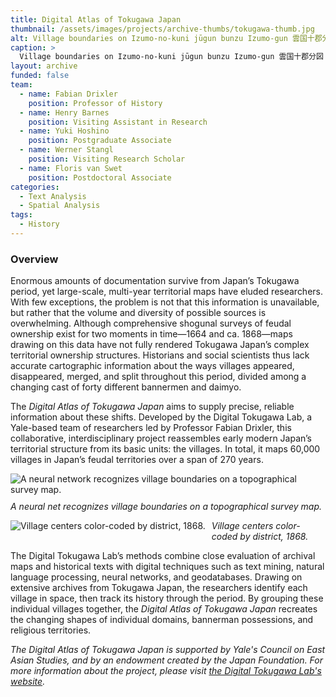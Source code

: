 ```yaml
---
title: Digital Atlas of Tokugawa Japan
thumbnail: /assets/images/projects/archive-thumbs/tokugawa-thumb.jpg
alt: Village boundaries on Izumo-no-kuni jūgun bunzu Izumo-gun 雲国十郡分図 出雲郡 (1821).
caption: >
  Village boundaries on Izumo-no-kuni jūgun bunzu Izumo-gun 雲国十郡分図 出雲郡 (1821)
layout: archive
funded: false
team:
  - name: Fabian Drixler
    position: Professor of History
  - name: Henry Barnes
    position: Visiting Assistant in Research
  - name: Yuki Hoshino
    position: Postgraduate Associate
  - name: Werner Stangl
    position: Visiting Research Scholar
  - name: Floris van Swet
    position: Postdoctoral Associate
categories:
  - Text Analysis
  - Spatial Analysis
tags:
  - History
---
```


### Overview

Enormous amounts of documentation survive from Japan’s Tokugawa period, yet large-scale, multi-year territorial maps have eluded researchers. With few exceptions, the problem is not that this information is unavailable, but rather that the volume and diversity of possible sources is overwhelming. Although comprehensive shogunal surveys of feudal ownership exist for two moments in time—1664 and ca. 1868—maps drawing on this data have not fully rendered Tokugawa Japan’s complex territorial ownership structures. Historians and social scientists thus lack accurate cartographic information about the ways villages appeared, disappeared, merged, and split throughout this period, divided among a changing cast of forty different bannermen and daimyo.
 
The *Digital Atlas of Tokugawa Japan* aims to supply precise, reliable information about these shifts. Developed by the Digital Tokugawa Lab, a Yale-based team of researchers led by Professor Fabian Drixler, this collaborative, interdisciplinary project reassembles early modern Japan’s territorial structure from its basic units: the villages. In total, it maps 60,000 villages in Japan’s feudal territories over a span of 270 years.

<img src='{{site.baseurl}}/assets/images/projects/project-extras/tokugawa-neural-network.jpg'
     alt='A neural network recognizes village boundaries on a topographical survey map.'
     style='float: left; margin-right: 10px; padding-bottom: 10px' />

*A neural net recognizes village boundaries on a topographical survey map.*

<img src='{{site.baseurl}}/assets/images/projects/project-extras/tokugawa-village-centers.jpg'
     alt='Village centers color-coded by district, 1868.'
     style='float: left; margin-right: 10px; padding-bottom: 10px' />

*Village centers color-coded by district, 1868.*
 
The Digital Tokugawa Lab’s methods combine close evaluation of archival maps and historical texts with digital techniques such as text mining, natural language processing, neural networks, and geodatabases. Drawing on extensive archives from Tokugawa Japan, the researchers identify each village in space, then track its history through the period. By grouping these individual villages together, the *Digital Atlas of Tokugawa Japan* recreates the changing shapes of individual domains, bannerman possessions, and religious territories.

*The Digital Atlas of Tokugawa Japan is supported by Yale's Council on East Asian Studies, and by an endowment created by the Japan Foundation. For more information about the project, please visit <a href='https://dtl.macmillan.yale.edu/' target='_blank'>the Digital Tokugawa Lab's website</a>.*

